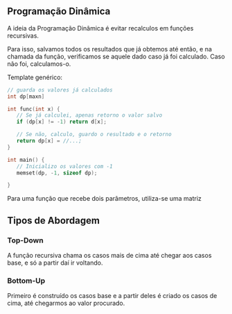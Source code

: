 ## Programação Dinâmica

A ideia da Programação Dinâmica é evitar recalculos em funções recursivas.

Para isso, salvamos todos os resultados que já obtemos até então, e na chamada da função, verificamos se aquele dado caso já foi calculado. Caso não foi, calculamos-o.

Template genérico:

 ```cpp
// guarda os valores já calculados
int dp[maxn]

int func(int x) {
    // Se já calculei, apenas retorno o valor salvo
    if (dp[x] != -1) return d[x];

    // Se não, calculo, guardo o resultado e o retorno
    return dp[x] = //...;
}

int main() {
    // Inicializo os valores com -1
    memset(dp, -1, sizeof dp);

}
```
Para uma função que recebe dois parâmetros, utiliza-se uma matriz

## Tipos de Abordagem

### Top-Down

A função recursiva chama os casos mais de cima até chegar aos casos base, e só a partir daí ir voltando. 

### Bottom-Up

Primeiro é construído os casos base e a partir deles é criado os casos de cima, até chegarmos ao valor procurado.